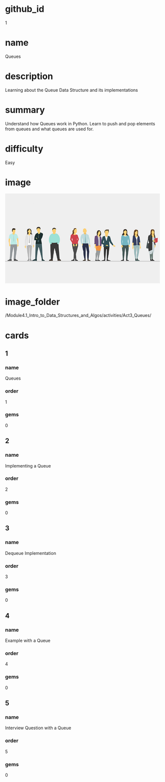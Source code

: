 # github_id
1

# name
Queues

# description
Learning about the Queue Data Structure and its implementations

# summary
Understand how Queues work in Python. Learn to push and pop elements from queues and what queues are used for. 

# difficulty
Easy

# image
<img src="/Module4.1_Intro_to_Data_Structures_and_Algos/Images/Queue.jpg">

# image_folder
/Module4.1_Intro_to_Data_Structures_and_Algos/activities/Act3_Queues/

# cards
 
## 1

### name
Queues

### order
1 

### gems
0

## 2

### name
Implementing a Queue

### order
2

### gems
0

## 3

### name
Dequeue Implementation

### order
3

### gems
0

## 4

### name
Example with a Queue

### order
4

### gems
0

## 5

### name
Interview Question with a Queue

### order
5

### gems
0
